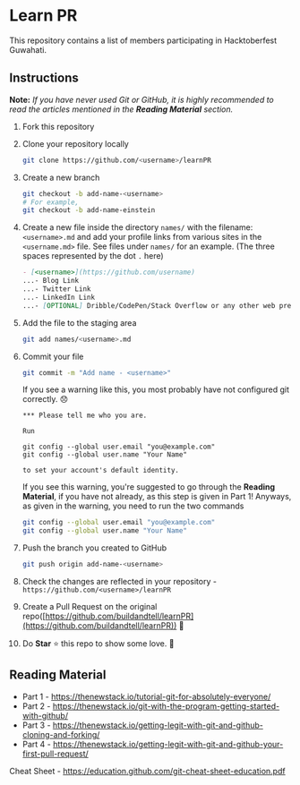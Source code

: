 # Learn PR
This repository contains a list of members participating in Hacktoberfest Guwahati.

## Instructions

**Note:** _If you have never used Git or GitHub, it is highly recommended to read the articles mentioned in the **Reading Material** section._

1. Fork this repository
2. Clone your repository locally
   ```sh
   git clone https://github.com/<username>/learnPR
   ```
3. Create a new branch
   ```sh
   git checkout -b add-name-<username>
   # For example,
   git checkout -b add-name-einstein
   ```
4. Create a new file inside the directory `names/` with the filename: `<username>.md` and add your profile links from various sites in the `<username.md>` file. See files under `names/` for an example. (The three spaces represented by the dot `.` here)
   ```md
   - [<username>](https://github.com/username)
   ...- Blog Link
   ...- Twitter Link
   ...- LinkedIn Link
   ...- [OPTIONAL] Dribble/CodePen/Stack Overflow or any other web presence
   ```
5. Add the file to the staging area
   ```sh
   git add names/<username>.md
   ```
6. Commit your file
   ```sh
   git commit -m "Add name - <username>"
   ```

   If you see a warning like this, you most probably have not configured git correctly. 😞
   ```
   *** Please tell me who you are.

   Run

   git config --global user.email "you@example.com"
   git config --global user.name "Your Name"

   to set your account's default identity.
   ```
   If you see this warning, you're suggested to go through the **Reading Material**, if you have not already, as this step is given in Part 1! Anyways, as given in the warning, you need to run the two commands
   ```sh
   git config --global user.email "you@example.com"
   git config --global user.name "Your Name"
   ```


7. Push the branch you created to GitHub
   ```sh
   git push origin add-name-<username>
   ```
7. Check the changes are reflected in your repository - `https://github.com/<username>/learnPR`
8. Create a Pull Request on the original repo([https://github.com/buildandtell/learnPR](https://github.com/buildandtell/learnPR)) 🚀
9. Do **Star** ⭐ this repo to show some love. 🤩


## Reading Material

- Part 1 - https://thenewstack.io/tutorial-git-for-absolutely-everyone/
- Part 2 - https://thenewstack.io/git-with-the-program-getting-started-with-github/
- Part 3 - https://thenewstack.io/getting-legit-with-git-and-github-cloning-and-forking/
- Part 4 - https://thenewstack.io/getting-legit-with-git-and-github-your-first-pull-request/

Cheat Sheet - https://education.github.com/git-cheat-sheet-education.pdf
